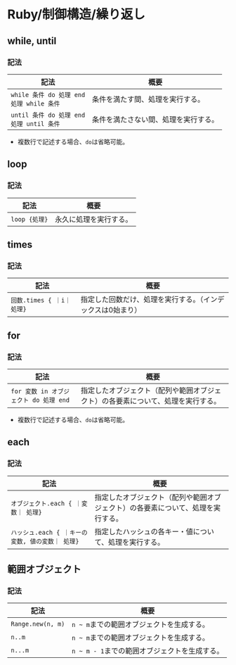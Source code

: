 # Ruby/制御構造/繰り返し

## while, until

### 記法

| 記法                                            | 概要                                 |
| ----------------------------------------------- | ------------------------------------ |
| `while 条件 do 処理 end`<br />`処理 while 条件` | 条件を満たす間、処理を実行する。     |
| `until 条件 do 処理 end`<br />`処理 until 条件` | 条件を満たさない間、処理を実行する。 |

- 複数行で記述する場合、`do`は省略可能。

## loop

### 記法

| 記法          | 概要                   |
| ------------- | ---------------------- |
| `loop {処理}` | 永久に処理を実行する。 |

## times

### 記法

| 記法                       | 概要                                                        |
| -------------------------- | ----------------------------------------------------------- |
| `回数.times { ｜i｜ 処理}` | 指定した回数だけ、処理を実行する。（インデックスは0始まり） |

## for

### 記法

| 記法                                   | 概要                                                         |
| -------------------------------------- | ------------------------------------------------------------ |
| `for 変数 in オブジェクト do 処理 end` | 指定したオブジェクト（配列や範囲オブジェクト）の各要素について、処理を実行する。 |

- 複数行で記述する場合、`do`は省略可能。

## each

### 記法

| 記法                                             | 概要                                                         |
| ------------------------------------------------ | ------------------------------------------------------------ |
| `オブジェクト.each { ｜変数｜ 処理}`             | 指定したオブジェクト（配列や範囲オブジェクト）の各要素について、処理を実行する。 |
| `ハッシュ.each { ｜キーの変数, 値の変数｜ 処理}` | 指定したハッシュの各キー・値について、処理を実行する。       |

## 範囲オブジェクト

### 記法

| 記法              | 概要                                          |
| ----------------- | --------------------------------------------- |
| `Range.new(n, m)` | `n ~ m`までの範囲オブジェクトを生成する。     |
| `n..m`            | `n ~ m`までの範囲オブジェクトを生成する。     |
| `n...m`           | `n ~ m - 1`までの範囲オブジェクトを生成する。 |
